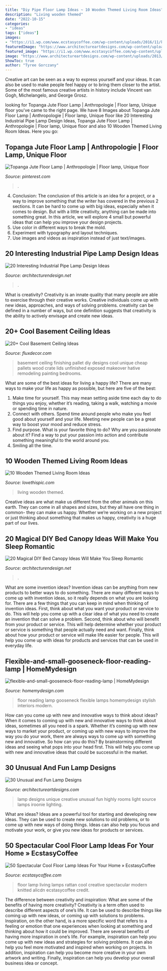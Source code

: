 ```yaml
---
title: "Diy Pipe Floor Lamp Ideas ~ 10 Wooden Themed Living Room Ideas"
description: "Living wooden themed"
date: "2022-10-15"
categories:
- "ideas"
tags: ["ideas"]
images:
- "https://i1.wp.com/www.ecstasycoffee.com/wp-content/uploads/2016/11/knitted-rattan-floor-lamp.jpg?resize=550%2C733"
featuredImage: "https://www.architectureartdesigns.com/wp-content/uploads/2013/10/1733-630x841.jpg"
featured_image: "https://i1.wp.com/www.ecstasycoffee.com/wp-content/uploads/2016/11/knitted-rattan-floor-lamp.jpg?resize=550%2C733"
image: "https://www.architectureartdesigns.com/wp-content/uploads/2013/10/1733-630x841.jpg"
ShowToc: true
author: "Tyree Gorczany"
---
```



Creative art can be seen as a way to express yourself and your ideas. It can also be used to make people feel happy or to bring them closer to the artist. Some of the most famous creative artists in history include Vincent van Gogh, Michelangelo, and George Grosz.

	

		
looking for Topanga Jute Floor Lamp | Anthropologie | Floor lamp, Unique floor you've came to the right page. We have 8 Images about Topanga Jute Floor Lamp | Anthropologie | Floor lamp, Unique floor like 20 Interesting Industrial Pipe Lamp Design Ideas, Topanga Jute Floor Lamp | Anthropologie | Floor lamp, Unique floor and also 10 Wooden Themed Living Room Ideas. Here you go:
		
    
## Topanga Jute Floor Lamp | Anthropologie | Floor Lamp, Unique Floor

<img loading=lazy src="https://i.pinimg.com/736x/a6/86/95/a68695c031fe135cc0bdc471bda149c7.jpg" onerror="this.onerror=null;this.src='https://tse2.mm.bing.net/th?id=OIP.qOaqB2WLnpTJtnge4ukcsgHaLH&amp;pid=15.1';" alt="Topanga Jute Floor Lamp | Anthropologie | Floor lamp, Unique floor">

_Source: pinterest.com_

>. 

	

4. Conclusion: The conclusion of this article is an idea for a project, or a way to improve something that the writer has covered in the previous 2 sections.
It can be hard to come up with big ideas, especially when it comes to design. But with a little creativity, anything can be made into something great. In this article, we will explore 4 small but powerful ideas that can help you improve your design projects.
1. Use color in different ways to break the mold.
2. Experiment with typography and layout techniques.
3. Use images and videos as inspiration instead of just text/images.

    
## 20 Interesting Industrial Pipe Lamp Design Ideas

<img loading=lazy src="https://cdn.architecturendesign.net/wp-content/uploads/2016/01/AD-Interesting-Industrial-Pipe-Lamp-Design-Ideas-02.jpg" onerror="this.onerror=null;this.src='https://tse2.mm.bing.net/th?id=OIP.Hxwdgq7gUjvdapWWxTsITAHaLG&amp;pid=15.1';" alt="20 Interesting Industrial Pipe Lamp Design Ideas">

_Source: architecturendesign.net_

>. 

	

What is creativity?
Creativity is an innate quality that many people are able to exercise through their creative works. Creative individuals come up with new ideas, approaches, and ways of solving problems. creativity can be defined in a number of ways, but one definition suggests that creativity is the ability to actively envisage and create new ideas.

    
## 20+ Cool Basement Ceiling Ideas

<img loading=lazy src="http://fluxdecor.com/wp-content/uploads/2014/05/basement-ceiling-ideas/8-basement-ceiling-old-pallet-crate-lids.jpg" onerror="this.onerror=null;this.src='https://tse1.mm.bing.net/th?id=OIP._k03zU26J4I17ADyjXtqvwHaJ4&amp;pid=15.1';" alt="20+ Cool Basement Ceiling Ideas">

_Source: fluxdecor.com_

>basement ceiling finishing pallet diy designs cool unique cheap pallets wood crate lids unfinished exposed makeover hative remodeling painting bedrooms. 

	

What are some of the best ideas for living a happy life?
There are many ways to make your life as happy as possible, but here are five of the best: 
1. Make time for yourself. This may mean setting aside time each day to do things you enjoy, whether it’s reading, taking a walk, watching a movie or spending time in nature. 
2. Connect with others. Spend time around people who make you feel good about yourself and your life. Meeting new people can be a great way to boost your mood and reduce stress. 
3. Find purpose. What is your favorite thing to do? Why are you passionate about it? Find a way to put your passion into action and contribute something meaningful to the world around you. 
4. Smiling all the time.

    
## 10 Wooden Themed Living Room Ideas

<img loading=lazy src="http://www.lovethispic.com/uploaded_images/blogs/36-1423259421-1-5.jpg" onerror="this.onerror=null;this.src='https://tse2.mm.bing.net/th?id=OIP.zi4JkHoDP3kYC3m6BV-HogHaEg&amp;pid=15.1';" alt="10 Wooden Themed Living Room Ideas">

_Source: lovethispic.com_

>living wooden themed. 

	

Creative ideas are what make us different from the other animals on this earth. They can come in all shapes and sizes, but they all have one thing in common- they can make us happy. Whether we’re working on a new project or just thinking about something that makes us happy, creativity is a huge part of our lives.

    
## 20 Magical DIY Bed Canopy Ideas Will Make You Sleep Romantic

<img loading=lazy src="https://cdn.architecturendesign.net/wp-content/uploads/2015/07/AD-DIY-Bed-Canopy-5.jpg" onerror="this.onerror=null;this.src='https://tse2.mm.bing.net/th?id=OIP.rSlS-P24WMJJJnProar_iAHaLF&amp;pid=15.1';" alt="20 Magical DIY Bed Canopy Ideas Will Make You Sleep Romantic">

_Source: architecturendesign.net_

>. 

	

What are some invention ideas?
Invention ideas can be anything from new products to better ways to do something. There are many different ways to come up with invention ideas, so it really depends on what you are looking for. There are a few things that you can keep in mind when thinking of invention ideas. 
First, think about what you want your product or service to do. This will help you come up with a clear idea of what you need to create an invention that can solve a problem. Second, think about who will benefit from your product or service. This will help determine whether your product or service is something that people actually need and want. Finally, think about how your product or service will make life easier for people. This will help you come up with ideas for products and services that can be used in everyday life.

    
## Flexible-and-small-gooseneck-floor-reading-lamp | HomeMydesign

<img loading=lazy src="https://homemydesign.com/wp-content/uploads/2017/12/flexible-and-small-gooseneck-floor-reading-lamp.jpg" onerror="this.onerror=null;this.src='https://tse2.mm.bing.net/th?id=OIP.z9JGKlJ6ZlXbVMdhAK8-5gHaK7&amp;pid=15.1';" alt="flexible-and-small-gooseneck-floor-reading-lamp | HomeMydesign">

_Source: homemydesign.com_

>floor reading lamp gooseneck flexible lamps homemydesign stylish interiors modern. 

	

How can you come up with new and innovative ways to think about ideas?
When it comes to coming up with new and innovative ways to think about ideas, sometimes all you need is a spark. Whether it’s coming up with new ways to market your product, or coming up with new ways to improve the way you do your work, there are always ways to come up with something new and innovative. So how can you do this? By brainstorming different ideas and seeing what pops into your head first. This will help you come up with new and innovative ideas that could be successful in the market.

    
## 30 Unusual And Fun Lamp Designs

<img loading=lazy src="https://www.architectureartdesigns.com/wp-content/uploads/2013/10/1733-630x841.jpg" onerror="this.onerror=null;this.src='https://tse3.mm.bing.net/th?id=OIP.AfvvoRu-7nQn2zC9pI60fwHaJ4&amp;pid=15.1';" alt="30 Unusual and Fun Lamp Designs">

_Source: architectureartdesigns.com_

>lamp designs unique creative unusual fun highly rooms light source lamps iroonie lighting. 

	

What are ideas?
Ideas are a powerful tool for starting and developing new ideas. They can be used to create new solutions to old problems, or to come up with new ways of doing things. Ideas can also help you focus and motivate your work, or give you new ideas for products or services.

    
## 50 Spectacular Cool Floor Lamp Ideas For Your Home » EcstasyCoffee

<img loading=lazy src="https://i1.wp.com/www.ecstasycoffee.com/wp-content/uploads/2016/11/knitted-rattan-floor-lamp.jpg?resize=550%2C733" onerror="this.onerror=null;this.src='https://tse3.mm.bing.net/th?id=OIP.ilKXqYWbie5CGgO3D9llDQHaJ3&amp;pid=15.1';" alt="50 Spectacular Cool Floor Lamp Ideas For Your Home » EcstasyCoffee">

_Source: ecstasycoffee.com_

>floor lamp living lamps rattan cool creative spectacular modern knitted alicdn ecstasycoffee credit. 

	

The difference between creativity and inspiration: What are some of the benefits of having more creativity?
Creativity is a term often used to describe different aspects of one’s life. It can be used to describe things like coming up with new ideas, or coming up with solutions to problems. Inspiration, on the other hand, is a more specific word that refers to a feeling or emotion that one experiences when looking at something and thinking about how it could be improved.
There are several benefits of having more inspiration in one’s life. For example, inspiration can help you come up with new ideas and strategies for solving problems. It can also help you feel more motivated and inspired when working on projects. In addition, inspiration can help you become more creative in your own artwork and writing. Finally, inspiration can help you develop your overall business idea or concept.

